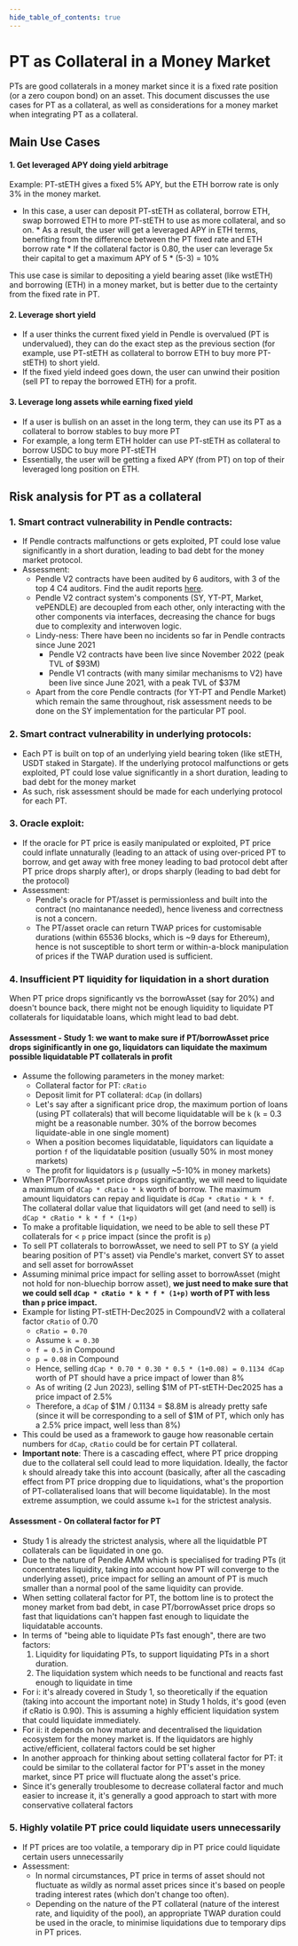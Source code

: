 ```yaml
---
hide_table_of_contents: true
---
```


# PT as Collateral in a Money Market

PTs are good collaterals in a money market since it is a fixed rate position (or a zero coupon bond) on an asset. This document discusses the use cases for PT as a collateral, as well as considerations for a money market when integrating PT as a collateral.

## Main Use Cases

#### 1. Get leveraged APY doing yield arbitrage

Example: PT-stETH gives a fixed 5% APY, but the ETH borrow rate is only 3% in the money market.
   * In this case, a user can deposit PT-stETH as collateral, borrow ETH, swap borrowed ETH to more PT-stETH to use as more collateral, and so on.
    * As a result, the user will get a leveraged APY in ETH terms, benefiting from the difference between the PT fixed rate and ETH borrow rate
    * If the collateral factor is 0.80, the user can leverage 5x their capital to get a maximum APY of 5 * (5-3) = 10%

This use case is similar to depositing a yield bearing asset (like wstETH) and borrowing (ETH) in a money market, but is better due to the certainty from the fixed rate in PT.

#### 2. Leverage short yield

  * If a user thinks the current fixed yield in Pendle is overvalued (PT is undervalued), they can do the exact step as the previous section (for example, use PT-stETH as collateral to borrow ETH to buy more PT-stETH) to short yield.
  * If the fixed yield indeed goes down, the user can unwind their position (sell PT to repay the borrowed ETH) for a profit.

#### 3. Leverage long assets while earning fixed yield
  * If a user is bullish on an asset in the long term, they can use its PT as a collateral to borrow stables to buy more PT
  * For example, a long term ETH holder can use PT-stETH as collateral to borrow USDC to buy more PT-stETH
  * Essentially, the user will be getting a fixed APY (from PT) on top of their leveraged long position on ETH.


## Risk analysis for PT as a collateral


### 1. Smart contract vulnerability in Pendle contracts:
  * If Pendle contracts malfunctions or gets exploited, PT could lose value significantly in a short duration, leading to bad debt for the money market protocol.
  * Assessment:
    * Pendle V2 contracts have been audited by 6 auditors, with 3 of the top 4 C4 auditors. Find the audit reports [here](https://github.com/pendle-finance/pendle-core-v2-public/tree/main/audits).
    * Pendle V2 contract system's components (SY, YT-PT, Market, vePENDLE) are decoupled from each other, only interacting with the other components via interfaces, decreasing the chance for bugs due to complexity and interwoven logic.
    * Lindy-ness: There have been no incidents so far in Pendle contracts since June 2021
      * Pendle V2 contracts have been live since November 2022 (peak TVL of $93M)
      * Pendle V1 contracts (with many similar mechanisms to V2) have been live since June 2021, with a peak TVL of $37M
    * Apart from the core Pendle contracts (for YT-PT and Pendle Market) which remain the same throughout, risk assessment needs to be done on the SY implementation for the particular PT pool.

### 2. Smart contract vulnerability in underlying protocols:
  * Each PT is built on top of an underlying yield bearing token (like stETH, USDT staked in Stargate). If the underlying protocol malfunctions or gets exploited, PT could lose value significantly in a short duration, leading to bad debt for the money market
  * As such, risk assessment should be made for each underlying protocol for each PT.

### 3. Oracle exploit:
  * If the oracle for PT price is easily manipulated or exploited, PT price could inflate unnaturally (leading to an attack of using over-priced PT to borrow, and get away with free money leading to bad protocol debt after PT price drops sharply after), or drops sharply (leading to bad debt for the protocol)
  * Assessment:
    * Pendle's oracle for PT/asset is permissionless and built into the contract (no maintanance needed), hence liveness and correctness is not a concern.
    * The PT/asset oracle can return TWAP prices for customisable durations (within 65536 blocks, which is ~9 days for Ethereum), hence is not susceptible to short term or within-a-block manipulation of prices if the TWAP duration used is sufficient.

### 4. Insufficient PT liquidity for liquidation in a short duration
When PT price drops significantly vs the borrowAsset (say for 20%) and doesn't bounce back, there might not be enough liquidity to liquidate PT collaterals for liquidatable loans, which might lead to bad debt.

#### Assessment - Study 1: we want to make sure if PT/borrowAsset price drops siginificantly in one go, liquidators can liquidate the maximum possible liquidatable PT collaterals in profit
* Assume the following parameters in the money market:
  * Collateral factor for PT: `cRatio`
  * Deposit limit for PT collateral: `dCap` (in dollars)
  * Let's say after a significant price drop, the maximum portion of loans (using PT collaterals) that will become liquidatable will be `k` (`k` = 0.3 might be a reasonable number. 30% of the borrow becomes liquidate-able in one single moment)
  * When a position becomes liquidatable, liquidators can liquidate a portion `f` of the liquidatable position (usually 50% in most money markets)
  * The profit for liquidators is `p` (usually ~5-10% in money markets)
* When PT/borrowAsset price drops significantly, we will need to liquidate a maximum of `dCap * cRatio * k` worth of borrow. The maximum amount liquidators can repay and liquidate is `dCap * cRatio * k * f`. The collateral dollar value that liquidators will get (and need to sell) is `dCap * cRatio * k * f * (1+p)`
* To make a profitable liquidation, we need to be able to sell these PT collaterals for < `p` price impact (since the profit is `p`)
* To sell PT collaterals to borrowAsset, we need to sell PT to SY (a yield bearing position of PT's asset) via Pendle's market, convert SY to asset and sell asset for borrowAsset
* Assuming minimal price impact for selling asset to borrowAsset (might not hold for non-bluechip borrow asset), **we just need to make sure that we could sell `dCap * cRatio * k * f * (1+p)` worth of PT with less than `p` price impact.**
* Example for listing PT-stETH-Dec2025 in CompoundV2 with a collateral factor `cRatio` of 0.70
  * `cRatio = 0.70`
  * Assume `k = 0.30`
  * `f = 0.5` in Compound
  * `p = 0.08` in Compound
  * Hence, selling `dCap * 0.70 * 0.30 * 0.5 * (1+0.08) = 0.1134 dCap` worth of PT should have a price impact of lower than 8%
  * As of writing (2 Jun 2023), selling $1M of PT-stETH-Dec2025 has a price impact of 2.5%
  * Therefore, a `dCap` of $1M / 0.1134 = $8.8M is already pretty safe (since it will be corresponding to a sell of $1M of PT, which only has a 2.5% price impact, well less than 8%)
* This could be used as a framework to gauge how reasonable certain numbers for `dCap`, `cRatio` could be for certain PT collateral.
* **Important note**: There is a cascading effect, where PT price dropping due to the collateral sell could lead to more liquidation. Ideally, the factor `k` should already take this into account (basically, after all the cascading effect from PT price dropping due to liquidations, what's the proportion of PT-collateralised loans that will become liquidatable). In the most extreme assumption, we could assume `k=1` for the strictest analysis.

#### Assessment - On collateral factor for PT

* Study 1 is already the strictest analysis, where all the liquidatble PT collaterals can be liquidated in one go.
* Due to the nature of Pendle AMM which is specialised for trading PTs (it concentrates liquidity, taking into account how PT will converge to the underlying asset), price impact for selling an amount of PT is much smaller than a normal pool of the same liquidity can provide.
* When setting collateral factor for PT, the bottom line is to protect the money market from bad debt, in case PT/borrowAsset price drops so fast that liquidations can't happen fast enough to liquidate the liquidatable accounts.
* In terms of "being able to liquidate PTs fast enough", there are two factors:
  1. Liquidity for liquidating PTs, to support liquidating PTs in a short duration.
  2. The liquidation system which needs to be functional and reacts fast enough to liquidate in time
* For i: it's already covered in Study 1, so theoretically if the equation (taking into account the important note) in Study 1 holds, it's good (even if cRatio is 0.90). This is assuming a highly efficient liquidation system that could liquidate immediately.
* For ii: it depends on how mature and decentralised the liquidation ecosystem for the money market is. If the liquidators are highly active/efficient, collateral factors could be set higher
* In another approach for thinking about setting collateral factor for PT: it could be similar to the collateral factor for PT's asset in the money market, since PT price will fluctuate along the asset's price.
* Since it's generally troublesome to decrease collateral factor and much easier to increase it, it's generally a good approach to start with more conservative collateral factors

### 5. Highly volatile PT price could liquidate users unnecessarily
  * If PT prices are too volatile, a temporary dip in PT price could liquidate certain users unnecessarily
  * Assessment:
    * In normal circumstances, PT price in terms of asset should not fluctuate as wildly as normal asset prices since it's based on people trading interest rates (which don't change too often).
    * Depending on the nature of the PT collateral (nature of the interest rate, and liquidity of the pool), an appropriate TWAP duration could be used in the oracle, to minimise liquidations due to temporary dips in PT prices.
